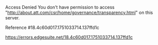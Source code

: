Access Denied
You don't have permission to access "http://about.att.com/csr/home/governance/transparency.html" on this server.

Reference #18.4c60d017.1751033714.137ffd1c

https://errors.edgesuite.net/18.4c60d017.1751033714.137ffd1c